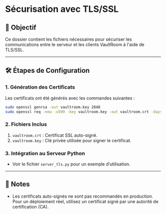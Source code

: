 # Sécurisation avec TLS/SSL  

## 🎯 Objectif  
Ce dossier contient les fichiers nécessaires pour sécuriser les communications entre le serveur et les clients VaultRoom à l'aide de TLS/SSL.  

---

## 🛠️ Étapes de Configuration  

### 1. Génération des Certificats  
Les certificats ont été générés avec les commandes suivantes :  
```bash
sudo openssl genrsa -out vaultroom.key 2048
sudo openssl req -new -x509 -key vaultroom.key -out vaultroom.crt -days 365
```

### 2. Fichiers Inclus  
1. `vaultroom.crt` : Certificat SSL auto-signé.  
2. `vaultroom.key` : Clé privée utilisée pour signer le certificat.  

### 3. Intégration au Serveur Python  
- Voir le fichier `server_tls.py` pour un exemple d’utilisation.  

---

## 📖 Notes  
- Les certificats auto-signés ne sont pas recommandés en production. Pour un déploiement réel, utilisez un certificat signé par une autorité de certification (CA).  
```
